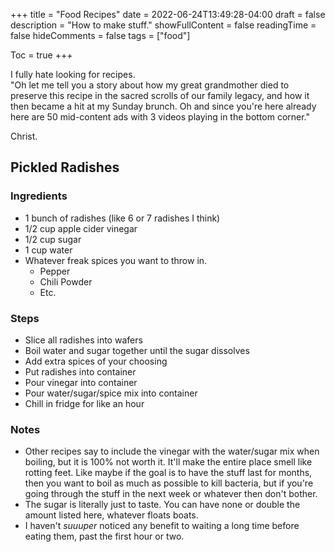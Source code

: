 +++
title = "Food Recipes"
date = 2022-06-24T13:49:28-04:00
draft = false
description = "How to make stuff."
showFullContent = false
readingTime = false
hideComments = false
tags = ["food"]

Toc = true
+++

I fully hate looking for recipes.  
"Oh let me tell you a story about how my great grandmother died to preserve this recipe in the 
sacred scrolls of our family legacy, and how it then became a hit at my Sunday brunch. Oh and since you're here 
already here are 50 mid-content ads with 3 videos playing in the bottom corner."

Christ. 

## Pickled Radishes

### Ingredients 
- 1 bunch of radishes (like 6 or 7 radishes I think)
- 1/2 cup apple cider vinegar
- 1/2 cup sugar
- 1 cup water 
- Whatever freak spices you want to throw in. 
    - Pepper
    - Chili Powder
    - Etc. 

### Steps 
- Slice all radishes into wafers
- Boil water and sugar together until the sugar dissolves
- Add extra spices of your choosing
- Put radishes into container
- Pour vinegar into container
- Pour water/sugar/spice mix into container 
- Chill in fridge for like an hour 

### Notes 
- Other recipes say to include the vinegar with the water/sugar mix when boiling, but it is 100% not worth it.
  It'll make the entire place smell like rotting feet. 
  Like maybe if the goal is to have the stuff last for months, then you want to boil as much as possible to kill 
  bacteria, but if you're going through the stuff in the next week or whatever then don't bother. 
- The sugar is literally just to taste. You can have none or double the amount listed here, whatever floats boats. 
- I haven't *suuuper* noticed any benefit to waiting a long time before eating them, past the first hour or two. 
